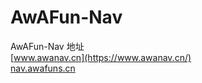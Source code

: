# AwAFun-Nav
AwAFun-Nav 地址  
[www.awanav.cn](https://www.awanav.cn/)  
[nav.awafuns.cn](https://nav.awafuns.cn/)
